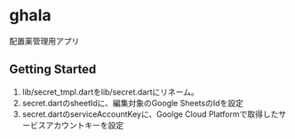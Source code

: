 # ghala

配置薬管理用アプリ

## Getting Started

1. lib/secret_tmpl.dartをlib/secret.dartにリネーム。
2. secret.dartのsheetIdに、編集対象のGoogle SheetsのIdを設定
3. secret.dartのserviceAccountKeyに、Goolge Cloud Platformで取得したサービスアカウントキーを設定

